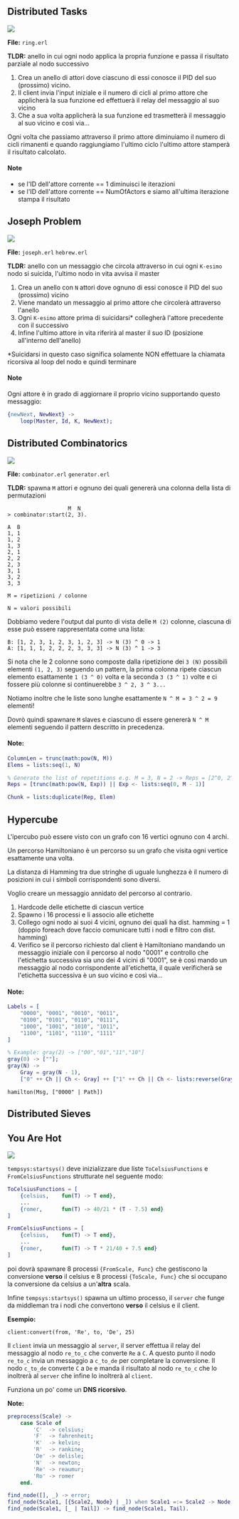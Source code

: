 ## Distributed Tasks

![](img/distributedTasks.jpg)

**File:** `ring.erl`

**TLDR:** anello in cui ogni nodo applica la propria funzione e passa il risultato parziale al nodo successivo

1. Crea un anello di attori dove ciascuno di essi conosce il PID del suo (prossimo) vicino.
2. Il client invia l'input iniziale e il numero di cicli al primo attore che applicherà la sua funzione ed effettuerà il relay del messaggio al suo vicino
3. Che a sua volta applicherà la sua funzione ed trasmetterà il messaggio al suo vicino e così via...

Ogni volta che passiamo attraverso il primo attore diminuiamo il numero di cicli rimanenti e quando raggiungiamo l'ultimo ciclo l'ultimo attore stamperà il risultato calcolato.

#### Note

- se l'ID dell'attore corrente == 1 diminuisci le iterazioni
- se l'ID dell'attore corrente == NumOfActors e siamo all'ultima iterazione stampa il risultato

## Joseph Problem

![](img/josephProblem.jpg)

**File:** `joseph.erl` `hebrew.erl`

**TLDR:** anello con un messaggio che circola attraverso in cui ogni `K-esimo` nodo si suicida, l'ultimo nodo in vita avvisa il master

1. Crea un anello con `N` attori dove ognuno di essi conosce il PID del suo (prossimo) vicino
2. Viene mandato un messaggio al primo attore che circolerà attraverso l'anello
3. Ogni `K-esimo` attore prima di suicidarsi* collegherà l'attore precedente con il successivo
4. Infine l'ultimo attore in vita riferirà al master il suo ID (posizione all'interno dell'anello)

*Suicidarsi in questo caso significa solamente NON effettuare la chiamata ricorsiva al loop del nodo e quindi terminare

#### Note

Ogni attore è in grado di aggiornare il proprio vicino supportando questo messaggio:

```erlang
{newNext, NewNext} ->
    loop(Master, Id, K, NewNext);
```

## Distributed Combinatorics

![](img/distributedCombinatorics.jpg)

**File:** `combinator.erl` `generator.erl`

**TLDR:** spawna `M` attori e ognuno dei quali genererà una colonna della lista di permutazioni

```
                   M  N
> combinator:start(2, 3).

A  B
1, 1
1, 2
1, 3
2, 1
2, 2
2, 3
3, 1
3, 2
3, 3
```

`M = ripetizioni / colonne`

`N = valori possibili`

Dobbiamo vedere l'output dal punto di vista delle `M (2)` colonne, ciascuna di esse può essere rappresentata come una lista:

```
B: [1, 2, 3, 1, 2, 3, 1, 2, 3] -> N (3) ^ 0 -> 1
A: [1, 1, 1, 2, 2, 2, 3, 3, 3] -> N (3) ^ 1 -> 3
```

Si nota che le 2 colonne sono composte dalla ripetizione dei `3 (N)` possibili elementi `(1, 2, 3)` seguendo un pattern, la prima colonna ripete ciascun elemento esattamente `1 (3 ^ 0)` volta e la seconda `3 (3 ^ 1)` volte e ci fossere più colonne si continuerebbe `3 ^ 2, 3 ^ 3...`

Notiamo inoltre che le liste sono lunghe esattamente `N ^ M = 3 ^ 2 = 9` elementi!

Dovrò quindi spawnare `M` slaves e ciascuno di essere genererà `N ^ M` elementi seguendo il pattern descritto in precedenza.

#### Note:

```erlang
ColumnLen = trunc(math:pow(N, M))
Elems = lists:seq(1, N)

% Generate the list of repetitions e.g. M = 3, N = 2 -> Reps = [2^0, 2^1, 2^2]
Reps = [trunc(math:pow(N, Exp)) || Exp <- lists:seq(0, M - 1)]

Chunk = lists:duplicate(Rep, Elem)
```

## Hypercube

L'ipercubo può essere visto con un grafo con 16 vertici ognuno con 4 archi.

Un percorso Hamiltoniano è un percorso su un grafo che visita ogni vertice esattamente una volta.

La distanza di Hamming tra due stringhe di uguale lunghezza è il numero di posizioni in cui i simboli corrispondenti sono diversi.

Voglio creare un messaggio annidato del percorso al contrario.

1. Hardcode delle etichette di ciascun vertice
2. Spawno i 16 processi e li associo alle etichette
3. Collego ogni nodo ai suoi 4 vicini, ognuno dei quali ha dist. hamming = 1 (doppio foreach dove faccio comunicare tutti i nodi e filtro con dist. hamming)
4. Verifico se il percorso richiesto dal client è Hamiltoniano mandando un messaggio iniziale con il percorso al nodo "0001" e controllo che l'etichetta successiva sia uno dei 4 vicini di "0001", se è così mando un messaggio al nodo corrispondente all'etichetta, il quale verificherà se l'etichetta successiva è un suo vicino e così via...

#### Note:

```erlang
Labels = [
    "0000", "0001", "0010", "0011",
    "0100", "0101", "0110", "0111",
    "1000", "1001", "1010", "1011",
    "1100", "1101", "1110", "1111"
]

% Example: gray(2) -> ["00","01","11","10"]
gray(0) -> [""];
gray(N) ->
    Gray = gray(N - 1),
    ["0" ++ Ch || Ch <- Gray] ++ ["1" ++ Ch || Ch <- lists:reverse(Gray)].
```

`hamilton(Msg, ["0000" | Path])`

## Distributed Sieves

## You Are Hot

![](img/tempsys_1.png)

`tempsys:startsys()` deve inizializzare due liste `ToCelsiusFunctions` e `FromCelsiusFunctions` strutturate nel seguente modo:

```erlang
ToCelsiusFunctions = [
    {celsius,    fun(T) -> T end},
    ...
    {romer,      fun(T) -> 40/21 * (T - 7.5) end}
]

FromCelsiusFunctions = [
    {celsius,    fun(T) -> T end},
    ...
    {romer,      fun(T) -> T * 21/40 + 7.5 end}
]
```

poi dovrà spawnare 8 processi `{FromScale, Func}` che gestiscono la conversione **verso** il celsius e 8 processi `{ToScale, Func}` che si occupano la conversione da celsius a un'**altra** scala.

Infine `tempsys:startsys()` spawna un ultimo processo, il `server` che funge da middleman tra i nodi che convertono **verso** il celsius e il client.

**Esempio:**

`client:convert(from, 'Re', to, 'De', 25)`

Il `client` invia un messaggio al `server`, il server effettua il relay del messaggio al nodo `re_to_c` che converte `Re` a `C`. A questo punto il nodo `re_to_c` invia un messaggio a `c_to_de` per completare la conversione. Il nodo `c_to_de` converte `C` a `De` e manda il risultato al nodo `re_to_c` che lo inoltrerà al `server` che infine lo inoltrerà al `client`.

Funziona un po' come un **DNS ricorsivo**.

**Note:**

```erlang
preprocess(Scale) ->
    case Scale of
        'C'  -> celsius;
        'F'  -> fahrenheit;
        'K'  -> kelvin;
        'R'  -> rankine;
        'De' -> delisle;
        'N'  -> newton;
        'Re' -> reaumur;
        'Ro' -> romer
    end.

find_node([], _) -> error;
find_node(Scale1, [{Scale2, Node} | _]) when Scale1 =:= Scale2 -> Node;
find_node(Scale1, [_ | Tail]) -> find_node(Scale1, Tail).
```
